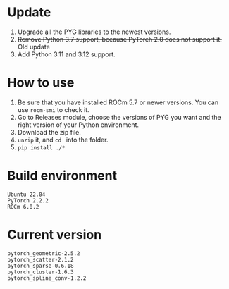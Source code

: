 # Update
1. Upgrade all the PYG libraries to the newest versions.
2. ~~Remove Python 3.7 support, because PyTorch 2.0 does not support it.~~ Old update
3. Add Python 3.11 and 3.12 support.
  
# How to use
1. Be sure that you have installed ROCm 5.7 or newer versions. You can use ```rocm-smi``` to check it.
2. Go to Releases module, choose the versions of PYG you want and the right version of your Python environment.
3. Download the zip file.
4. ```unzip``` it, and ```cd ``` into the folder.
5. ```pip install ./*```
  
# Build environment
```
Ubuntu 22.04
PyTorch 2.2.2
ROCm 6.0.2
```
  
# Current version
```
pytorch_geometric-2.5.2
pytorch_scatter-2.1.2
pytorch_sparse-0.6.18
pytorch_cluster-1.6.3
pytorch_spline_conv-1.2.2
```